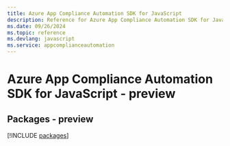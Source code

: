 ```yaml
---
title: Azure App Compliance Automation SDK for JavaScript
description: Reference for Azure App Compliance Automation SDK for JavaScript
ms.date: 09/26/2024
ms.topic: reference
ms.devlang: javascript
ms.service: appcomplianceautomation
---
```

# Azure App Compliance Automation SDK for JavaScript - preview
## Packages - preview
[!INCLUDE [packages](app-compliance-automation-index.md)]